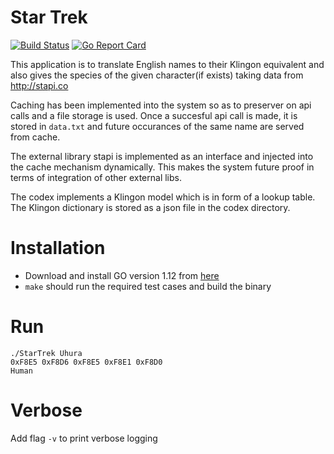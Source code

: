 # Star Trek

[![Build Status](https://travis-ci.org/hackercompany/StarTrek.svg?branch=master)](https://travis-ci.org/hackercompany/StarTrek) [![Go Report Card](https://goreportcard.com/badge/github.com/hackercompany/MayTheForceBeWithYou)](https://goreportcard.com/report/github.com/hackercompany/MayTheForceBeWithYou)

This application is to translate English names to their Klingon equivalent and also gives the species of the given character(if exists) taking data from http://stapi.co

Caching has been implemented into the system so as to preserver on api calls and a file storage is used. Once a succesful api call is made, it is stored in `data.txt` and future occurances of the same name are served from cache.

The external library stapi is implemented as an interface and injected into the cache mechanism dynamically. This makes the system future proof in terms of integration of other external libs.

The codex implements a Klingon model which is in form of a lookup table. The Klingon dictionary is stored as a json file in the codex directory.

# Installation
  - Download and install GO version 1.12 from [here](https://golang.org/dl/)
  - `make` should run the required test cases and build the binary

# Run
```
./StarTrek Uhura
0xF8E5 0xF8D6 0xF8E5 0xF8E1 0xF8D0
Human
```

# Verbose
Add flag `-v` to print verbose logging

